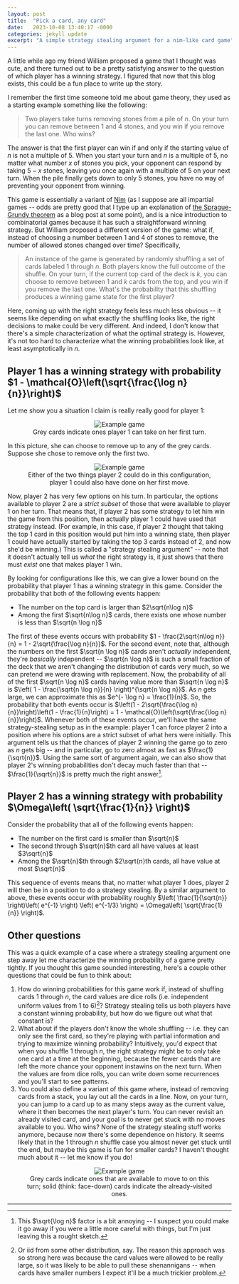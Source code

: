 ```yaml
---
layout: post
title:  "Pick a card, any card"
date:   2023-10-08 13:40:17 -0000
categories: jekyll update
excerpt: "A simple strategy stealing argument for a nim-like card game"
---
```


A little while ago my friend William proposed a game that I thought was cute, and there turned out to be a pretty satisfying answer to the question of which player has a winning strategy. I figured that now that this blog exists, this could be a fun place to write up the story. 

I remember the first time someone told me about game theory, they used as a starting example something like the following:

> Two players take turns removing stones from a pile of $n$. On your turn you can remove between $1$ and $4$ stones, and you win if you remove the last one. Who wins?

The answer is that the first player can win if and only if the starting value of $n$ is not a multiple of 5. When you start your turn and $n$ is a multiple of 5, no matter what number $x$ of stones you pick, your opponent can respond by taking $5-x$ stones, leaving you once again with a multiple of 5 on your next turn. When the pile finally gets down to only 5 stones, you have no way of preventing your opponent from winning.

This game is essentially a variant of [Nim](https://en.wikipedia.org/wiki/Nim "wiki link") (as I suppose are all impartial games -- odds are pretty good that I type up an explanation of [the Sprague-Grundy theorem](https://en.wikipedia.org/wiki/Sprague%E2%80%93Grundy_theorem "wiki link") as a blog post at some point), and is a nice introduction to combinatorial games because it has such a straightforward winning strategy. But William proposed a different version of the game: what if, instead of choosing a number between $1$ and $4$ of stones to remove, the number of allowed stones changed over time? Specifically,

> An instance of the game is generated by randomly shuffling a set of cards labeled $1$ through $n$. Both players know the full outcome of the shuffle. On your turn, if the current top card of the deck is $k$, you can choose to remove between $1$ and $k$ cards from the top, and you win if you remove the last one. What's the probability that this shuffling produces a winning game state for the first player?

Here, coming up with the right strategy feels less much less obvious -- it seems like depending on what exactly the shuffling looks like, the right decisions to make could be very different. And indeed, I don't know that there's a simple characterization of what the optimal strategy is. However, it's not too hard to characterize what the winning probabilities look like, at least asymptotically in $n$.

## Player 1 has a winning strategy with probability $1 - \mathcal{O}\left(\sqrt{\frac{\log n}{n}}\right)$

Let me show you a situation I claim is really really good for player 1:

<center>
<figure>
    <img src="/assets/pick-a-card-1.png"
         alt="Example game">
    <figcaption> Grey cards indicate ones player 1 can take on her first turn. </figcaption>
</figure>
</center>

In this picture, she can choose to remove up to any of the grey cards. Suppose she chose to remove only the first two.

<center>
<figure>
    <img src="/assets/pick-a-card-2.png"
         alt="Example game">
    <figcaption> Either of the two things player 2 could do in this configuration, player 1 could also have done on her first move. </figcaption>
</figure>
</center>

Now, player 2 has very few options on his turn. In particular, the options available to player 2 are a *strict subset* of those that were available to player 1 on her turn. That means that, if player 2 has some strategy to let him win the game from this position, then actually player 1 could have used that strategy instead. (For example, in this case, if player 2 thought that taking the top 1 card in this position would put him into a winning state, then player 1 could have actually started by taking the top 3 cards instead of 2, and now she'd be winning.) This is called a "strategy stealing argument" -- note that it doesn't actually tell us _what_ the right strategy is, it just shows that there must _exist_ one that makes player 1 win.

By looking for configurations like this, we can give a lower bound on the probability that player 1 has a winning strategy in this game. Consider the probability that both of the following events happen:

* The number on the top card is larger than $2\sqrt{n\log n}$
* Among the first $\sqrt{n\log n}$ cards, there exists one whose number is less than $\sqrt{n \log n}$

The first of these events occurs with probability $1 - \frac{2\sqrt{n\log n}}{n} = 1 - 2\sqrt{\frac{\log n}{n}}$. For the second event, note that, although the numbers on the first $\sqrt{n \log n}$ cards aren't _actually_ independent, they're _basically_ independent -- $\sqrt{n \log n}$ is such a small fraction of the deck that we aren't changing the distribution of cards very much, so we can pretend we were drawing with replacement. Now, the probability of all of the first $\sqrt{n \log n}$ cards having value more than $\sqrt{n \log n}$ is $\left( 1 - \frac{\sqrt{n \log n}}{n} \right)^{\sqrt{n \log n}}$. As $n$ gets large, we can approximate this as $e^{- \log n} = \frac{1}{n}$. So, the probability that both events occur is $\left(1 - 2\sqrt{\frac{\log n}{n}}\right)\left(1 - \frac{1}{n}\right) = 1 - \mathcal{O}\left(\sqrt{\frac{\log n}{n}}\right)$. Whenever both of these events occur, we'll have the same strategy-stealing setup as in the example: player 1 can force player 2 into a position where his options are a strict subset of what hers were initially. This argument tells us that the chances of player 2 winning the game go to zero as $n$ gets big -- and in particular, go to zero almost as fast as $\frac{1}{\sqrt{n}}$. Using the same sort of argument again, we can also show that player 2's winning probabilities don't decay much faster than that -- $\frac{1}{\sqrt{n}}$ is pretty much the right answer[^1].

## Player 2 has a winning strategy with probability $\Omega\left( \sqrt{\frac{1}{n}} \right)$

Consider the probability that all of the following events happen:

* The number on the first card is smaller than $\sqrt{n}$
* The second through $\sqrt{n}$th card all have values at least $3\sqrt{n}$
* Among the $\sqrt{n}$th through $2\sqrt{n}th cards, all have value at most $\sqrt{n}$

This sequence of events means that, no matter what player 1 does, player 2 will then be in a position to do a strategy stealing. By a similar argument to above, these events occur with probability roughly $\left( \frac{1}{\sqrt{n}} \right)\left( e^{-1} \right) \left( e^{-1/3} \right) = \Omega\left( \sqrt{\frac{1}{n}} \right)$.

## Other questions

This was a quick example of a case where a strategy stealing argument one step away let me characterize the winning probability of a game pretty tightly. If you thought this game sounded interesting, here's a couple other questions that could be fun to think about:

1. How do winning probabilities for this game work if, instead of shuffing cards $1$ through $n$, the card values are dice rolls (i.e. independent uniform values from 1 to 6)[^2]? Strategy stealing tells us both players have a constant winning probability, but how do we figure out what that constant is?
2. What about if the players don't know the whole shuffling -- i.e. they can only see the first card, so they're playing with partial information and trying to maximize winning probability? Intuitively, you'd expect that when you shuffle $1$ through $n$, the right strategy might be to only take one card at a time at the beginning, because the fewer cards that are left the more chance your opponent instawins on the next turn. When the values are from dice rolls, you can write down some recurrences and you'll start to see patterns.
3. You could also define a variant of this game where, instead of removing cards from a stack, you lay out all the cards in a line. Now, on your turn, you can jump to a card up to as many steps away as the current value, where it then becomes the next player's turn. You can never revisit an already visited card, and your goal is to never get stuck with no moves available to you. Who wins? None of the strategy stealing stuff works anymore, because now there's some dependence on history. It seems likely that in the $1$ through $n$ shuffle case you almost never get stuck until the end, but maybe this game is fun for smaller cards? I haven't thought much about it -- let me know if you do!

<center>
<figure>
    <img src="/assets/pick-a-card-3.png"
         alt="Example game">
    <figcaption> Grey cards indicate ones that are available to move to on this turn; solid (think: face-down) cards indicate the already-visited ones. </figcaption>
</figure>
</center>

<hr class = "header-line">

[^1]: This $\sqrt{\log n}$ factor is a bit annoying -- I suspect you could make it go away if you were a little more careful with things, but I'm just leaving this a rought sketch.

[^2]: Or iid from some other distribution, say. The reason this approach was so strong here was because the card values were allowed to be really large, so it was likely to be able to pull these shenannigans -- when cards have smaller numbers I expect it'll be a much trickier problem.